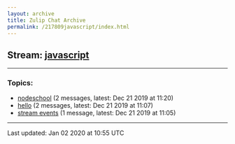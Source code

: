 ```yaml
---
layout: archive
title: Zulip Chat Archive
permalink: /217809javascript/index.html
---
```


## Stream: [javascript](http://vishnuks.com/zulip-archive-action-test-2/217809javascript/index.html)
---

### Topics:

* [nodeschool](52751nodeschool.html) (2 messages, latest: Dec 21 2019 at 11:20)
* [hello](47413hello.html) (2 messages, latest: Dec 21 2019 at 11:07)
* [stream events](95106streamevents.html) (1 message, latest: Dec 21 2019 at 11:05)

<hr><p>Last updated: Jan 02 2020 at 10:55 UTC</p>